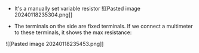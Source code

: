 - It's a manually set variable resistor
![[Pasted image 20240118235304.png]]

- The terminals on the side are fixed terminals. If we connect a multimeter to these terminals, it shows the max resistance:

![[Pasted image 20240118235453.png]]
